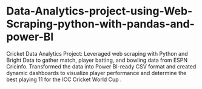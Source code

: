 # Data-Analytics-project-using-Web-Scraping-python-with-pandas-and-power-BI
Cricket Data Analytics Project: Leveraged web scraping with Python and Bright Data to gather match, player batting, and bowling data from ESPN Cricinfo. Transformed the data into Power BI-ready CSV format and created dynamic dashboards to visualize player performance and determine the best playing 11 for the ICC Cricket World Cup .
